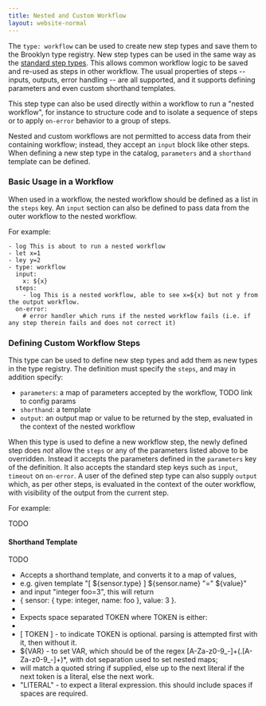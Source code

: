 ```yaml
---
title: Nested and Custom Workflow
layout: website-normal
---
```


The `type: workflow` can be used to create new step types and save them to the Brooklyn type registry.
New step types can be used in the same way as the [standard step types](steps.md).
This allows common workflow logic to be saved and re-used as steps in other workflow.
The usual properties of steps -- inputs, outputs, error handling -- are all supported,
and it supports defining parameters and even custom shorthand templates.

This step type can also be used directly within a workflow to run a "nested workflow",
for instance to structure code and to isolate a sequence of steps
or to apply `on-error` behavior to a group of steps.

Nested and custom workflows are not permitted to access data from their containing workflow;
instead, they accept an `input` block like other steps.
When defining a new step type in the catalog, `parameters` and a `shorthand` template can be defined. 


### Basic Usage in a Workflow

When used in a workflow, the nested workflow should be defined as a list in the `steps` key.
An `input` section can also be defined to pass data from the outer workflow to the nested workflow.

For example:

```
- log This is about to run a nested workflow
- let x=1
- ley y=2
- type: workflow
  input:
    x: ${x}
  steps:
    - log This is a nested workflow, able to see x=${x} but not y from the output workflow.
  on-error:
    # error handler which runs if the nested workflow fails (i.e. if any step therein fails and does not correct it) 
```


### Defining Custom Workflow Steps

This type can be used to define new step types and add them as new types in the type registry.
The definition must specify the `steps`, and may in addition specify:

* `parameters`: a map of parameters accepted by the workflow, TODO link to config params
* `shorthand`: a template
* `output`: an output map or value to be returned by the step, evaluated in the context of the nested workflow

When this type is used to define a new workflow step, the newly defined step does _not_ allow the
`steps` or any of the parameters listed above to be overridden.
Instead it accepts the parameters defined in the `parameters` key of the definition.
It also accepts the standard step keys such as `input`, `timeout` on `on-error`.
A user of the defined step type can also supply `output` which, as per other steps,
is evaluated in the context of the outer workflow, with visibility of the output from the current step.

For example:

TODO


#### Shorthand Template

TODO

* Accepts a shorthand template, and converts it to a map of values,
* e.g. given template "[ ${sensor.type} ] ${sensor.name} \"=\" ${value}"
* and input "integer foo=3", this will return
* { sensor: { type: integer, name: foo }, value: 3 }.
*
* Expects space separated TOKEN where TOKEN is either:
*
* [ TOKEN ] - to indicate TOKEN is optional. parsing is attempted first with it, then without it.
* ${VAR} - to set VAR, which should be of the regex [A-Za-z0-9_-]+(\.[A-Za-z0-9_-]+)*, with dot separation used to set nested maps;
*   will match a quoted string if supplied, else up to the next literal if the next token is a literal, else the next work.
* "LITERAL" - to expect a literal expression. this should include spaces if spaces are required.